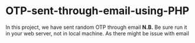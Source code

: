 # OTP-sent-through-email-using-PHP<br>
In this project, we have sent random OTP through email
**N.B.** Be sure run it in your web server, not in local machine. As there might be issue with email

